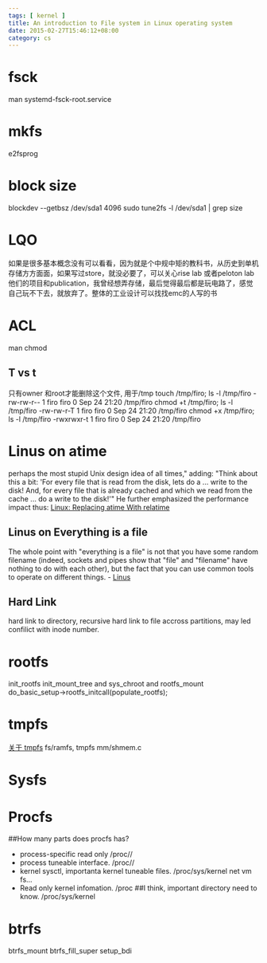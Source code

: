 ```yaml
---
tags: [ kernel ] 
title: An introduction to File system in Linux operating system
date: 2015-02-27T15:46:12+08:00 
category: cs
---
```



# fsck
man systemd-fsck-root.service

# mkfs
e2fsprog

# block size
blockdev --getbsz /dev/sda1 
4096
sudo tune2fs -l /dev/sda1 | grep size

# LQO
如果是很多基本概念没有可以看看，因为就是个中规中矩的教科书，从历史到单机存储方方面面，如果写过store，就没必要了，可以关心rise lab 或者peloton lab他们的项目和publication，我曾经想弄存储，最后觉得最后都是玩电路了，感觉自己玩不下去，就放弃了。整体的工业设计可以找找emc的人写的书

# ACL
man chmod
## T vs t
只有owner 和root才能删除这个文件, 用于/tmp
touch /tmp/firo; ls -l /tmp/firo
-rw-rw-r-- 1 firo firo 0 Sep 24 21:20 /tmp/firo
chmod +t /tmp/firo; ls -l /tmp/firo 
-rw-rw-r-T 1 firo firo 0 Sep 24 21:20 /tmp/firo
chmod +x /tmp/firo; ls -l /tmp/firo 
-rwxrwxr-t 1 firo firo 0 Sep 24 21:20 /tmp/firo

# Linus on atime
perhaps the most stupid Unix design idea of all times," adding: "Think about this a bit: 'For every file that is read from the disk, lets do a ... write to the disk! And, for every file that is already cached and which we read from the cache ... do a write to the disk!'" He further emphasized the performance impact thus:
[Linux: Replacing atime With relatime](http://web.archive.org/web/20110427023154/http:/kerneltrap.org/node/14148)

## Linus on  Everything is a file
The whole point with "everything is a file" is not that you have some
random filename (indeed, sockets and pipes show that "file" and "filename"
have nothing to do with each other), but the fact that you can use common
tools to operate on different things. - [Linus](http://yarchive.net/comp/linux/everything_is_file.html)

## Hard Link
hard link to directory, recursive
hard link to file accross partitions, may led confilict with inode number.

# rootfs 
init_rootfs
init_mount_tree and sys_chroot and rootfs_mount
do_basic_setup->rootfs_initcall(populate_rootfs);

# tmpfs
[关于 tmpfs](http://wangcong.org/2012/02/17/-e5-85-b3-e4-ba-8e-tmpfs/)
fs/ramfs,  tmpfs mm/shmem.c

# Sysfs

# Procfs
##How many parts does procfs has?
* process-specific read only /proc/<pid>/
* process tuneable interface. /proc/<pid>/
* kernel sysctl, importanta kernel tuneable files. /proc/sys/kernel net vm fs...
* Read only kernel infomation. /proc
##I think, important directory need to know.
/proc/sys/kernel

# btrfs 
btrfs_mount 
btrfs_fill_super
setup_bdi
